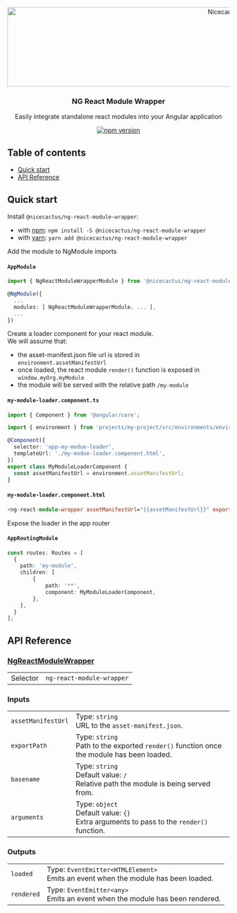 <p align="center">
  <a href="https://technology.atnicecactus.gg//">
    <img src="https://app.nicecactus.gg/assets/img/logo/nicecactus-logo.svg" alt="Nicecactus logo" width="1000" height="180">
  </a>
</p>

<h3 align="center">NG React Module Wrapper</h3>

<p align="center">
  Easily integrate standalone react modules into your Angular application
</p>

<p align="center">
  <a href="https://badge.fury.io/js/%40nicecactus%2Fng-react-module-wrapper"><img src="https://badge.fury.io/js/%40nicecactus%2Fng-react-module-wrapper.svg" alt="npm version" ></a>
</p>

## Table of contents

- [Quick start](#quick-start)
- [API Reference](#api-reference)

## Quick start

Install `@nicecactus/ng-react-module-wrapper`:

- with [npm](https://www.npmjs.com/): `npm install -S @nicecactus/ng-react-module-wrapper`
- with [yarn](https://yarnpkg.com/): `yarn add @nicecactus/ng-react-module-wrapper`

Add the module to NgModule imports

#### **`AppModule`**
```ts
import { NgReactModuleWrapperModule } from '@nicecactus/ng-react-module-wrapper';

@NgModule({
  ...
  modules: [ NgReactModuleWrapperModule, ... ],
  ...
})
```

Create a loader component for your react module.  
We will assume that:
* the asset-manifest.json file url is stored in `environment.assetManifestUrl`  
* once loaded, the react module `render()` function is exposed in `window.myOrg.myModule`
* the module will be served with the relative path `/my-module`


#### **`my-module-loader.component.ts`**
```ts
import { Component } from '@angular/core';

import { environment } from 'projects/my-project/src/environments/environment';

@Component({
  selector: 'app-my-modue-loader',
  templateUrl: './my-modue-loader.component.html',
})
export class MyModuleLoaderComponent {
  const assetManifestUrl = environment.assetManifestUrl;
}
```

#### **`my-module-loader.component.html`**
```ts
<ng-react-module-wrapper assetManifestUrl="{{assetManifestUrl}}" exportPath="myOrg.myModule" basename="/my-module"></ng-react-module-wrapper>
```

Expose the loader in the app router

#### **`AppRoutingModule`**
```ts
const routes: Routes = [
  {
    path: 'my-module',
    children: [
        {
            path: '**',
            component: MyModuleLoaderComponent,
        },
    ],
  }
];
```

## API Reference

### [NgReactModuleWrapper](https://github.com/Nicecactus/ng-react-module-wrapper/blob/master/src/lib/ng-react-module-wrapper.component.ts)

|||
|-|-|
| Selector | `ng-react-module-wrapper` |

### Inputs
|||
|-|-|
| `assetManifestUrl` | Type: `string` <br /> URL to the `asset-manifest.json`. |
| `exportPath` | Type: `string` <br /> Path to the exported `render()` function once the module has been loaded. |
| `basename` | Type: `string` <br /> Default value: `/` <br /> Relative path the module is being served from. |
| `arguments` | Type: `object` <br /> Default value: `{}` <br /> Extra arguments to pass to the `render()` function. |

### Outputs
|||
|-|-|
| `loaded` | Type: `EventEmitter<HTMLElement>` <br /> Emits an event when the module has been loaded. |
| `rendered` | Type: `EventEmitter<any>` <br /> Emits an event when the module has been rendered. |
